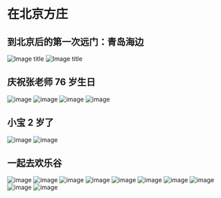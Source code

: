 # 在北京方庄

## 到北京后的第一次远门：青岛海边

![Image title](/assets/photos/photos-larry/2011a.JPG)
![Image title](/assets/photos/photos-larry/2011b.jpg)

<!-- <figure markdown="span">
  ![Image title](/assets/photos/photos-larry/2011b.jpg)
  <figcaption>Image caption</figcaption>
</figure> -->

## 庆祝张老师 76 岁生日

![image](/assets/photos/photos-larry/2012a.JPG)
![image](/assets/photos/photos-larry/2012b.JPG)
![image](/assets/photos/photos-larry/2012c.JPG)
![image](/assets/photos/photos-larry/2012d.JPG)

## 小宝 2 岁了

![image](/assets/photos/photos-larry/2013a.JPG)
![image](/assets/photos/photos-larry/2013b.JPG)

## 一起去欢乐谷

![image](/assets/photos/photos-larry/2012f.JPG)
![image](/assets/photos/photos-larry/2012e.JPG)
![image](/assets/photos/photos-larry/2012g.JPG)
![image](/assets/photos/photos-larry/2012h.JPG)
![image](/assets/photos/photos-larry/2012i.JPG)
![image](/assets/photos/photos-larry/2012j.JPG)
![image](/assets/photos/photos-larry/2012k.JPG)
![image](/assets/photos/photos-larry/2012l.JPG)
![image](/assets/photos/photos-larry/2012m.JPG)
![image](/assets/photos/photos-larry/2012n.JPG)
